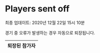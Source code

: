 # Players sent off
최종 업데이트: 2020년 12월 22일 15시 10분


경기 중 오류가 발생하는 경우 자동으로 퇴장됩니다.


| 퇴장된 참가자 |
|:---:|